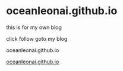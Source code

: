# oceanleonai.github.io
this is for my own blog

click follow goto my blog 

oceanleonai.github.io

[oceanleonai.github.io](oceanleonai.github.io "With a Title")

